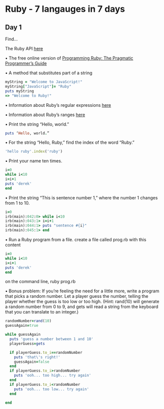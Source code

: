 # Ruby - 7 langauges in 7 days

## Day 1
Find…

The Ruby API [here](http://ruby-doc.org/core-2.2.2/)

• The free online version of [Programming Ruby: The Pragmatic Programmer’s
Guide](http://ruby-doc.com/docs/ProgrammingRuby/)

• A method that substitutes part of a string
```ruby
myString = "Welcome to JavaScript!"
myString["JavaScript"]= "Ruby"
puts myString
=> "Welcome to Ruby!"
```
• Information about Ruby’s regular expressions [here](http://ruby-doc.org/core-2.1.1/Regexp.html)

• Information about Ruby’s ranges [here](http://ruby-doc.org/core-2.2.0/Range.html)


• Print the string “Hello, world.” 
```ruby
puts ‘Hello, world.”
```

• For the string “Hello, Ruby,” find the index of the word “Ruby.” 
```ruby
'hello ruby'.index('ruby')
```
• Print your name ten times. 
```ruby
i=0
while i<10
i=i+1
puts 'derek'
end
```
• Print the string “This is sentence number 1,” where the number 1 changes from 1 to 10. 
```ruby
i=0
irb(main):042:0> while i<10
irb(main):043:1> i=i+1
irb(main):044:1> puts "sentence #{i}"
irb(main):045:1> end
```
• Run a Ruby program from a file. 
create a file called prog.rb with this content
```ruby
i=0
while i<10
i=i+1
puts 'derek'
end
```
on the command line, ruby prog.rb

• Bonus problem: If you’re feeling the need for a little more, write a program that picks a random number. Let a player guess the number, telling the player whether the guess is too low or too high. (Hint: rand(10) will generate a random number from 0 to 9, and gets will read a string from the keyboard that you can translate to an integer.)

```ruby
randomNumber=rand(10)
guessAgain=true

while guessAgain
  puts 'guess a number between 1 and 10'
  playerGuess=gets

  if playerGuess.to_i==randomNumber
    puts 'that\'s right!'
    guessAgain=false
  end
  if playerGuess.to_i>randomNumber
    puts 'ooh... too high... try again'
  end
  if playerGuess.to_i<randomNumber
    puts 'ooh... too low... try again'
  end

end
```


